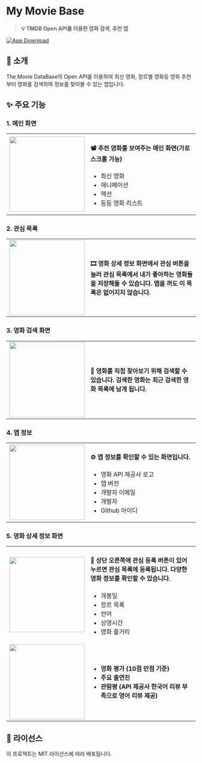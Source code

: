 # **My Movie Base**

> **💡 TMDB Open API를 이용한 영화 검색, 추천 앱**

[![App Download](https://img.shields.io/github/v/release/roypower6/My-Movie-Base?color=blue&label=App%20Download&logo=android)](https://github.com/roypower6/My-Movie-Base/releases/latest)

## **📱 소개**
The Movie DataBase의 Open API를 이용하여 최신 영화, 장르별 영화등 영화 추천부터 영화를 검색하여 정보를 찾아볼 수 있는 앱입니다.

## **✨ 주요 기능**

### **1. 메인 화면**
<table width="100%">
  <tr>
    <td width="40%" align="center">
      <img src="https://github.com/user-attachments/assets/009ad09e-94fd-4f73-9aec-6d5ce3daa661" width="200"/>
    </td>
    <td width="60%">
      <h4>📽 추천 영화를 보여주는 메인 화면(가로 스크롤 가능)</h4>
      <ul>
        <li>최신 영화</li>
        <li>애니메이션</li>
        <li>액션</li>
        <li>등등 영화 리스트</li>
      </ul>
    </td>
  </tr>
</table>

### **2. 관심 목록**
<table width="100%">
  <tr>
    <td width="40%" align="center">
      <img src="https://github.com/user-attachments/assets/b946e1b5-e772-4589-afe3-59fadbc7a595" width="200"/>
    </td>
    <td width="60%">
      <h4>🎞 영화 상세 정보 화면에서 관심 버튼을 눌러 관심 목록에서 내가 좋아하는 영화들을 저장해둘 수 있습니다. 앱을 꺼도 이 목록은 없어지지 않습니다.</h4>
    </td>
  </tr>
</table>

### **3. 영화 검색 화면**
<table width="100%">
  <tr>
    <td width="40%" align="center">
      <img src="https://github.com/user-attachments/assets/1fe50f2c-d42f-4121-a584-a1841cd59673" width="200"/>
    </td>
    <td width="60%">
      <h4>🔎 영화를 직접 찾아보기 위해 검색할 수 있습니다. 검색한 영화는 최근 검색한 영화 목록에 남게 됩니다.</h4>
    </td>
  </tr>
</table>

### **4. 앱 정보**
<table width="100%">
  <tr>
    <td width="40%" align="center">
      <img src="https://github.com/user-attachments/assets/4ad649e4-78eb-4678-b407-2cd7f2759ae8" width="200"/>
    </td>
    <td width="60%">
      <h4>⚙️ 앱 정보를 확인할 수 있는 화면입니다.</h4>
      <ul>
        <li>영화 API 제공사 로고</li>
        <li>앱 버전</li>
        <li>개발자 이메일</li>
        <li>개발자</li>
        <li>Github 아이디</li>
      </ul>
    </td>
  </tr>
</table>

### **5. 영화 상세 정보 화면**
<table width="100%">
  <tr>
    <td width="40%" align="center">
      <img src="https://github.com/user-attachments/assets/828ff085-bfdc-4f2a-98fc-1fbb34760853" width="200"/>
    </td>
    <td width="60%">
      <h4>📌 상단 오른쪽에 관심 등록 버튼이 있어 누르면 관심 목록에 등록됩니다. 다양한 영화 정보를 확인할 수 있습니다.</h4>
      <ul>
        <li>개봉일</li>
        <li>장르 목록</li>
        <li>언어</li>
        <li>상영시간</li>
        <li>영화 줄거리</li>
      </ul>
    </td>
  </tr>
  <tr>
    <td width="40%" align="center">
      <img src="https://github.com/user-attachments/assets/6999413a-4518-42fc-a2ca-7b5e11888d53" width="200"/>
    </td>
    <td width="60%">
      <h4>
      <ul>
        <li>영화 평가 (10점 만점 기준)</li>
        <li>주요 출연진</li>
        <li>관람평 (API 제공사 한국어 리뷰 부족으로 영어 리뷰 제공)</li>
      </ul>
    </td>
      </h4>
    </td>
  </tr>
</table>

## **📝 라이선스**
이 프로젝트는 MIT 라이선스에 따라 배포됩니다.